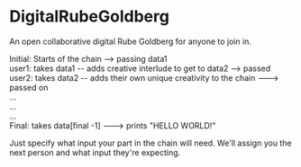 # DigitalRubeGoldberg

An open collaborative digital Rube Goldberg for anyone to join in.

Initial: Starts of the chain     --> passing data1  
user1: takes data1 -- adds creative interlude to get to data2 --> passed  
user2: takes data2 -- adds their own unique creativity to the chain ---> passed on  
...  
...  
...  
Final: takes data[final -1] ---> prints "HELLO WORLD!"

Just specify what input your part in the chain will need. We'll assign you the next person and what input they're expecting.

